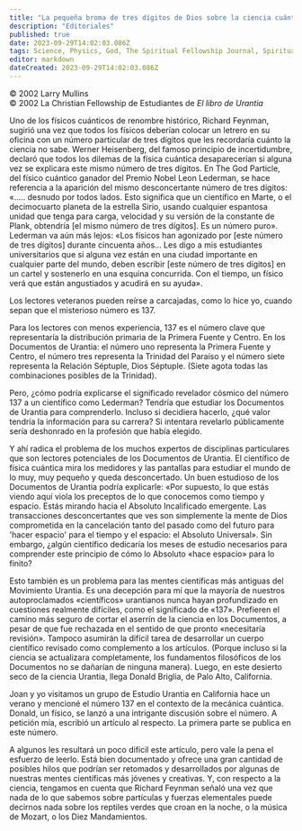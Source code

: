 ```yaml
---
title: "La pequeña broma de tres dígitos de Dios sobre la ciencia cuántica"
description: "Editoriales"
published: true
date: 2023-09-29T14:02:03.086Z
tags: Science, Physics, God, The Spiritual Fellowship Journal, Spiritual Fellowship, article
editor: markdown
dateCreated: 2023-09-29T14:02:03.086Z
---
```


<p class="v-card v-sheet theme--light grey lighten-3 px-2">© 2002 Larry Mullins<br>© 2002 La Christian Fellowship de Estudiantes de <i>El libro de Urantia</i></p>


Uno de los físicos cuánticos de renombre histórico, Richard Feynman, sugirió una vez que todos los físicos deberían colocar un letrero en su oficina con un número particular de tres dígitos que les recordaría cuánto la ciencia no sabe. Werner Heisenberg, del famoso principio de incertidumbre, declaró que todos los dilemas de la física cuántica desaparecerían si alguna vez se explicara este mismo número de tres dígitos. En The God Particle, del físico cuántico ganador del Premio Nobel Leon Lederman, se hace referencia a la aparición del mismo desconcertante número de tres dígitos: «..... desnudo por todos lados. Esto significa que un científico en Marte, o el decimocuarto planeta de la estrella Sirio, usando cualquier espantosa unidad que tenga para carga, velocidad y su versión de la constante de Plank, obtendría [el mismo número de tres dígitos]. Es un número puro». Lederman va aún más lejos: «Los físicos han agonizado por [este número de tres dígitos] durante cincuenta años... Les digo a mis estudiantes universitarios que si alguna vez están en una ciudad importante en cualquier parte del mundo, deben escribir [este número de tres dígitos] en un cartel y sostenerlo en una esquina concurrida. Con el tiempo, un físico verá que están angustiados y acudirá en su ayuda».

Los lectores veteranos pueden reírse a carcajadas, como lo hice yo, cuando sepan que el misterioso número es 137.

Para los lectores con menos experiencia, 137 es el número clave que representaría la distribución primaria de la Primera Fuente y Centro. En los Documentos de Urantia: el número uno representa la Primera Fuente y Centro, el número tres representa la Trinidad del Paraíso y el número siete representa la Relación Séptuple, Dios Séptuple. (Siete agota todas las combinaciones posibles de la Trinidad).

Pero, ¿cómo podría explicarse el significado revelador cósmico del número 137 a un científico como Lederman? Tendría que estudiar los Documentos de Urantia para comprenderlo. Incluso si decidiera hacerlo, ¿qué valor tendría la información para su carrera? Si intentara revelarlo públicamente sería deshonrado en la profesión que había elegido.

Y ahí radica el problema de los muchos expertos de disciplinas particulares que son lectores potenciales de los Documentos de Urantia. El científico de física cuántica mira los medidores y las pantallas para estudiar el mundo de lo muy, muy pequeño y queda desconcertado. Un buen estudioso de los Documentos de Urantia podría explicarle: «Por supuesto, lo que estás viendo aquí viola los preceptos de lo que conocemos como tiempo y espacio. Estás mirando hacia el Absoluto Incalificado emergente. Las transacciones desconcertantes que ves son simplemente la mente de Dios comprometida en la cancelación tanto del pasado como del futuro para 'hacer espacio' para el tiempo y el espacio: el Absoluto Universal». Sin embargo, ¿algún científico dedicaría los meses de estudio necesarios para comprender este principio de cómo lo Absoluto «hace espacio» para lo finito?

Esto también es un problema para las mentes científicas más antiguas del Movimiento Urantia. Es una decepción para mí que la mayoría de nuestros autoproclamados «científicos» urantianos nunca hayan profundizado en cuestiones realmente difíciles, como el significado de «137». Prefieren el camino más seguro de cortar el aserrín de la ciencia en los Documentos, a pesar de que fue rechazada en el sentido de que pronto «necesitaría revisión». Tampoco asumirán la difícil tarea de desarrollar un cuerpo científico revisado como complemento a los artículos. (Porque incluso si la ciencia se actualizara completamente, los fundamentos filosóficos de los Documentos no se dañarían de ninguna manera). Luego, en este desierto seco de la ciencia Urantia, llega Donald Briglia, de Palo Alto, California.

Joan y yo visitamos un grupo de Estudio Urantia en California hace un verano y mencioné el número 137 en el contexto de la mecánica cuántica. Donald, un físico, se lanzó a una intrigante discusión sobre el número. A petición mía, escribió un artículo al respecto. La primera parte se publica en este número.

A algunos les resultará un poco difícil este artículo, pero vale la pena el esfuerzo de leerlo. Está bien documentado y ofrece una gran cantidad de posibles hilos que podrían ser retomados y desarrollados por algunas de nuestras mentes científicas más jóvenes y creativas. Y, con respecto a la ciencia, tengamos en cuenta que Richard Feynman señaló una vez que nada de lo que sabemos sobre partículas y fuerzas elementales puede decirnos nada sobre los reptiles verdes que croan en la noche, o la música de Mozart, o los Diez Mandamientos.

